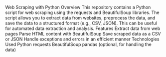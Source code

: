 Web Scraping with Python Overview This repository contains a Python script for web scraping using the requests and BeautifulSoup libraries. The script allows you to extract data from websites, preprocess the data, and save the data to a structured format (e.g., CSV, JSON). This can be useful for automated data extraction and analysis. Features Extract data from web pages Parse HTML content with BeautifulSoup Save scraped data as a CSV or JSON Handle exceptions and errors in an efficient manner Technologies Used Python requests BeautifulSoup pandas (optional, for handling the data)

